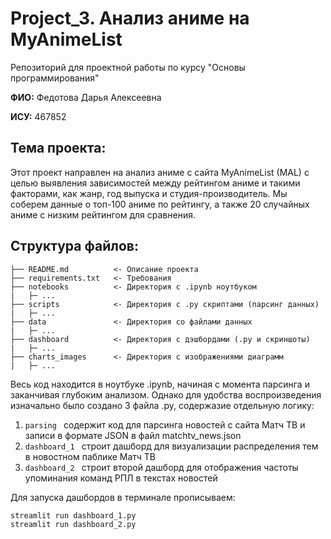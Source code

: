 # Project_3. Анализ аниме на MyAnimeList
Репозиторий для проектной работы по курсу "Основы программирования"

**ФИО:** Федотова Дарья Алексеевна 

**ИСУ:** 467852

## Тема проекта:
Этот проект направлен на анализ аниме с сайта MyAnimeList (MAL) с целью выявления зависимостей между рейтингом аниме и такими факторами, как жанр, год выпуска и студия-производитель. Мы соберем данные о топ-100 аниме по рейтингу, а также 20 случайных аниме с низким рейтингом для сравнения.

## Структура файлов:
```
├── README.md          <- Описание проекта 
├── requirements.txt   <- Требования
├── notebooks 	       <- Директория с .ipynb ноутбуком
|   ├─ ...
├── scripts            <- Директория с .py скриптами (парсинг данных)
|   ├─ ...
├── data               <- Директория со файлами данных
|   ├─ ...
├── dashboard          <- Директория с дэшбордами (.py и скриншоты)
|   ├─ ...
├── charts_images      <- Директория с изображениями диаграмм
|   ├─ ...
```


Весь код находится в ноутбуке .ipynb, начиная с момента парсинга и заканчивая глубоким анализом. Однако для удобства воспроизведения изначально было создано 3 файла .py, содержазие отдельную логику:
1. ```parsing ``` cодержит код для парсинга новостей с сайта Матч ТВ и записи в формате JSON в файл matchtv_news.json
2. ```dashboard_1 ``` строит дашборд для визуализации распределения тем в новостном паблике Матч ТВ
3. ```dashboard_2 ``` строит второй дашборд для отображения частоты упоминания команд РПЛ в текстах новостей

Для запуска дашбордов в терминале прописываем:
```
streamlit run dashboard_1.py
streamlit run dashboard_2.py
```
